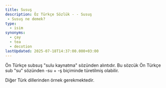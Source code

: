 ```yaml
---
title: Susuş
description: Öz Türkçe Sözlük - - Susuş 
 - Susuş ne demek?
type:
  - isim
synonyms:
  - çay
  - tea
  - decotion
lastUpdated: 2025-07-18T14:37:00.000+03:00
---
```

Ön Türkçe subsuş "sulu kaynatma" sözünden alıntıdır. Bu sözcük Ön Türkçe sub "su" sözünden -su + -ş biçiminde türetilmiş olabilir.

Diğer Türk dillerinden örnek gerekmektedir.
